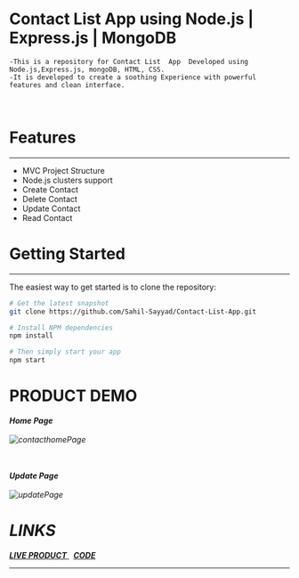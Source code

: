# Contact List App using Node.js | Express.js | MongoDB

    -This is a repository for Contact List  App  Developed using Node.js,Express.js, mongoDB, HTML, CSS.
    -It is developed to create a soothing Experience with powerful features and clean interface.
  <br>


# Features
  --------
- MVC Project Structure
- Node.js clusters support
- Create Contact
- Delete Contact
- Update Contact
- Read Contact

# Getting Started
---------------

The easiest way to get started is to clone the repository:

```bash
# Get the latest snapshot
git clone https://github.com/Sahil-Sayyad/Contact-List-App.git

# Install NPM dependencies
npm install

# Then simply start your app
npm start
```
# PRODUCT DEMO

<i><b>Home Page </b></li> 
<br><br>
![contacthomePage](https://github.com/Sahil-Sayyad/Contact-List-App/assets/96423459/073b5cf6-7f56-4f0f-9416-96363131780c)

<br><br>
<i><b>Update Page </b></li> 
<br><br>
![updatePage](https://github.com/Sahil-Sayyad/Contact-List-App/assets/96423459/ffdd2f06-f1f7-4dd6-9281-6e99a633fad0)

# LINKS

<a href = "/"> <b>LIVE PRODUCT</b> </a>  &nbsp; <a href = "https://github.com/Sahil-Sayyad/Contact-List-App"> <b>CODE</b> </a> <br>

--------------------------------------------------------------------------------------------------------------------------------------------------------
<br>


